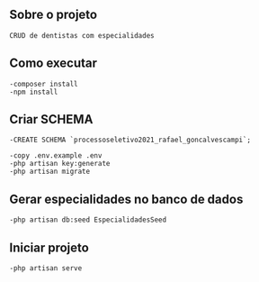 ## Sobre o projeto
    CRUD de dentistas com especialidades
## Como executar
    -composer install
    -npm install
    
##    Criar SCHEMA
    -CREATE SCHEMA `processoseletivo2021_rafael_goncalvescampi`;

    -copy .env.example .env
    -php artisan key:generate
    -php artisan migrate

##    Gerar especialidades no banco de dados
    -php artisan db:seed EspecialidadesSeed
    
##    Iniciar projeto
    -php artisan serve

